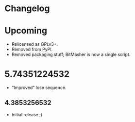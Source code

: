 # Changelog

# Upcoming

- Relicensed as GPLv3+.
- Removed from PyPI.
- Removed packaging stuff; BitMasher is now a single script.

# 5.74351224532

- "Improved" lose sequence.

## 4.3853256532

- Initial release ;)
